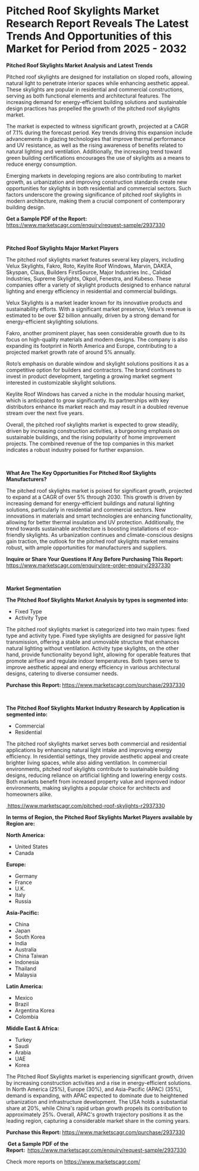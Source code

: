 <p><h1>Pitched Roof Skylights Market Research Report Reveals The Latest Trends And Opportunities of this Market for Period from 2025 - 2032</h1></p><p><strong>Pitched Roof Skylights Market Analysis and Latest Trends</strong></p>
<p><p>Pitched roof skylights are designed for installation on sloped roofs, allowing natural light to penetrate interior spaces while enhancing aesthetic appeal. These skylights are popular in residential and commercial constructions, serving as both functional elements and architectural features. The increasing demand for energy-efficient building solutions and sustainable design practices has propelled the growth of the pitched roof skylights market. </p><p>The market is expected to witness significant growth, projected at a CAGR of 7.1% during the forecast period. Key trends driving this expansion include advancements in glazing technologies that improve thermal performance and UV resistance, as well as the rising awareness of benefits related to natural lighting and ventilation. Additionally, the increasing trend toward green building certifications encourages the use of skylights as a means to reduce energy consumption. </p><p>Emerging markets in developing regions are also contributing to market growth, as urbanization and improving construction standards create new opportunities for skylights in both residential and commercial sectors. Such factors underscore the growing significance of pitched roof skylights in modern architecture, making them a crucial component of contemporary building design.</p></p>
<p><strong>Get a Sample PDF of the Report:&nbsp;</strong> <a href="https://www.marketscagr.com/enquiry/request-sample/2937330?utm_campaign=2959&utm_medium=2&utm_source=Github&utm_content=ia&utm_term=14032025&utm_id=pitched-roof-skylights">https://www.marketscagr.com/enquiry/request-sample/2937330</a></p>
<p>&nbsp;</p>
<p><strong>Pitched Roof Skylights Major Market Players</strong></p>
<p><p>The pitched roof skylights market features several key players, including Velux Skylights, Fakro, Roto, Keylite Roof Windows, Marvin, DAKEA, Skyspan, Claus, Builders FirstSource, Major Industries Inc., Calidad Industries, Supreme Skylights, Okpol, Fenestra, and Kubeso. These companies offer a variety of skylight products designed to enhance natural lighting and energy efficiency in residential and commercial buildings.</p><p>Velux Skylights is a market leader known for its innovative products and sustainability efforts. With a significant market presence, Velux’s revenue is estimated to be over $2 billion annually, driven by a strong demand for energy-efficient skylighting solutions.</p><p>Fakro, another prominent player, has seen considerable growth due to its focus on high-quality materials and modern designs. The company is also expanding its footprint in North America and Europe, contributing to a projected market growth rate of around 5% annually.</p><p>Roto’s emphasis on durable window and skylight solutions positions it as a competitive option for builders and contractors. The brand continues to invest in product development, targeting a growing market segment interested in customizable skylight solutions.</p><p>Keylite Roof Windows has carved a niche in the modular housing market, which is anticipated to grow significantly. Its partnerships with key distributors enhance its market reach and may result in a doubled revenue stream over the next five years.</p><p>Overall, the pitched roof skylights market is expected to grow steadily, driven by increasing construction activities, a burgeoning emphasis on sustainable buildings, and the rising popularity of home improvement projects. The combined revenue of the top companies in this market indicates a robust industry poised for further expansion.</p></p>
<p>&nbsp;</p>
<p><strong>What Are The Key Opportunities For Pitched Roof Skylights Manufacturers?</strong></p>
<p><p>The pitched roof skylights market is poised for significant growth, projected to expand at a CAGR of over 5% through 2030. This growth is driven by increasing demand for energy-efficient buildings and natural lighting solutions, particularly in residential and commercial sectors. New innovations in materials and smart technologies are enhancing functionality, allowing for better thermal insulation and UV protection. Additionally, the trend towards sustainable architecture is boosting installations of eco-friendly skylights. As urbanization continues and climate-conscious designs gain traction, the outlook for the pitched roof skylights market remains robust, with ample opportunities for manufacturers and suppliers.</p></p>
<p><strong>Inquire or Share Your Questions If Any Before Purchasing This Report:</strong> <a href="https://www.marketscagr.com/enquiry/pre-order-enquiry/2937330?utm_campaign=2959&utm_medium=2&utm_source=Github&utm_content=ia&utm_term=14032025&utm_id=pitched-roof-skylights">https://www.marketscagr.com/enquiry/pre-order-enquiry/2937330</a></p>
<p>&nbsp;</p>
<p><strong>Market Segmentation</strong></p>
<p><strong>The Pitched Roof Skylights Market Analysis by types is segmented into:</strong></p>
<p><ul><li>Fixed Type</li><li>Activity Type</li></ul></p>
<p><p>The pitched roof skylights market is categorized into two main types: fixed type and activity type. Fixed type skylights are designed for passive light transmission, offering a stable and unmovable structure that enhances natural lighting without ventilation. Activity type skylights, on the other hand, provide functionality beyond light, allowing for operable features that promote airflow and regulate indoor temperatures. Both types serve to improve aesthetic appeal and energy efficiency in various architectural designs, catering to diverse consumer needs.</p></p>
<p><strong>Purchase this Report:&nbsp;</strong><a href="https://www.marketscagr.com/purchase/2937330?utm_campaign=2959&utm_medium=2&utm_source=Github&utm_content=ia&utm_term=14032025&utm_id=pitched-roof-skylights">https://www.marketscagr.com/purchase/2937330</a></p>
<p>&nbsp;</p>
<p><strong>The Pitched Roof Skylights Market Industry Research by Application is segmented into:</strong></p>
<p><ul><li>Commercial</li><li>Residential</li></ul></p>
<p><p>The pitched roof skylights market serves both commercial and residential applications by enhancing natural light intake and improving energy efficiency. In residential settings, they provide aesthetic appeal and create brighter living spaces, while also aiding ventilation. In commercial environments, pitched roof skylights contribute to sustainable building designs, reducing reliance on artificial lighting and lowering energy costs. Both markets benefit from increased property value and improved indoor environments, making skylights a popular choice for architects and homeowners alike.</p></p>
<p><a href="https://www.marketscagr.com/pitched-roof-skylights-r2937330?utm_campaign=2959&utm_medium=2&utm_source=Github&utm_content=ia&utm_term=14032025&utm_id=pitched-roof-skylights">&nbsp;https://www.marketscagr.com/pitched-roof-skylights-r2937330</a></p>
<p><strong>In terms of Region, the Pitched Roof Skylights Market Players available by Region are:</strong></p>
<p>
    <p> <strong> North America: </strong>
        <ul>
            <li>United States</li>
            <li>Canada</li>
        </ul>
        </p> 
    <p> <strong> Europe: </strong>
        <ul>
            <li>Germany</li>
            <li>France</li>
            <li>U.K.</li>
            <li>Italy</li>
            <li>Russia</li>
        </ul>
        </p> 
    <p> <strong> Asia-Pacific: </strong>
        <ul>
            <li>China</li>
            <li>Japan</li>
            <li>South Korea</li>
            <li>India</li>
            <li>Australia</li>
            <li>China Taiwan</li>
            <li>Indonesia</li>
            <li>Thailand</li>
            <li>Malaysia</li>
        </ul>
        </p> 
    <p> <strong> Latin America: </strong>
        <ul>
            <li>Mexico</li>
            <li>Brazil</li>
            <li>Argentina Korea</li>
            <li>Colombia</li>
        </ul>
        </p> 
    <p> <strong> Middle East & Africa: </strong>
        <ul>
            <li>Turkey</li>
            <li>Saudi</li>
            <li>Arabia</li>
            <li>UAE</li>
            <li>Korea</li>
        </ul>
    </p>
    </p>
<p><p>The Pitched Roof Skylights market is experiencing significant growth, driven by increasing construction activities and a rise in energy-efficient solutions. In North America (25%), Europe (30%), and Asia-Pacific (APAC) (35%), demand is expanding, with APAC expected to dominate due to heightened urbanization and infrastructure development. The USA holds a substantial share at 20%, while China's rapid urban growth propels its contribution to approximately 25%. Overall, APAC's growth trajectory positions it as the leading region, capturing a considerable market share in the coming years.</p></p>
<p><strong>Purchase this Report: </strong><a href="https://www.marketscagr.com/purchase/2937330?utm_campaign=2959&utm_medium=2&utm_source=Github&utm_content=ia&utm_term=14032025&utm_id=pitched-roof-skylights">https://www.marketscagr.com/purchase/2937330</a></p>
<p>&nbsp;<strong>Get a Sample PDF of the Report:&nbsp;&nbsp;</strong><a href="https://www.marketscagr.com/enquiry/request-sample/2937330?utm_campaign=2959&utm_medium=2&utm_source=Github&utm_content=ia&utm_term=14032025&utm_id=pitched-roof-skylights">https://www.marketscagr.com/enquiry/request-sample/2937330</a></p>
<p><strong></strong></p>
<p>Check more reports on <a href="https://www.marketscagr.com/?utm_campaign=2959&utm_medium=2&utm_source=Github&utm_content=ia&utm_term=14032025&utm_id=pitched-roof-skylights">https://www.marketscagr.com/</a></p>